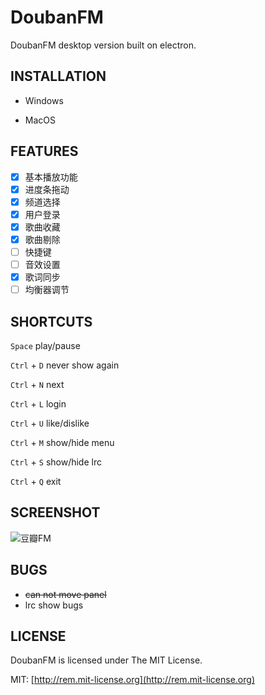 # DoubanFM

DoubanFM desktop version built on electron. 

## INSTALLATION

* Windows


* MacOS

## FEATURES

- [x] 基本播放功能
- [x] 进度条拖动
- [x] 频道选择
- [x] 用户登录
- [x] 歌曲收藏
- [x] 歌曲剔除
- [ ] 快捷键
- [ ] 音效设置
- [x] 歌词同步
- [ ] 均衡器调节

## SHORTCUTS
`Space` play/pause

`Ctrl` + `D` never show again

`Ctrl` + `N` next

`Ctrl` + `L` login

`Ctrl` + `U` like/dislike

`Ctrl` + `M` show/hide menu

`Ctrl` + `S` show/hide lrc

`Ctrl` + `Q` exit

## SCREENSHOT
![豆瓣FM](https://github.com/boxizen/DoubanFM/blob/master/intro.png)

## BUGS
- ~~can not move panel~~
- lrc show bugs

## LICENSE

DoubanFM is licensed under The MIT License.

MIT: [http://rem.mit-license.org](http://rem.mit-license.org)
